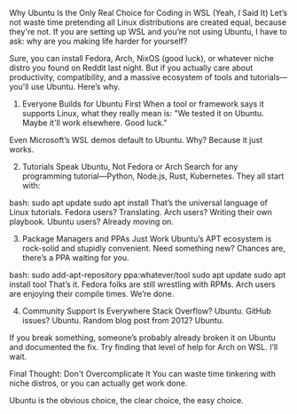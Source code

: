 Why Ubuntu Is the Only Real Choice for Coding in WSL (Yeah, I Said It)
Let’s not waste time pretending all Linux distributions are created equal, because they're not. If you are setting up WSL and you’re not using Ubuntu, I have to ask: why are you making life harder for yourself?

Sure, you can install Fedora, Arch, NixOS (good luck), or whatever niche distro you found on Reddit last night. But if you actually care about productivity, compatibility, and a massive ecosystem of tools and tutorials—you'll use Ubuntu. Here’s why.

1. Everyone Builds for Ubuntu First
When a tool or framework says it supports Linux, what they really mean is: "We tested it on Ubuntu. Maybe it'll work elsewhere. Good luck."

Even Microsoft’s WSL demos default to Ubuntu. Why? Because it just works.

2. Tutorials Speak Ubuntu, Not Fedora or Arch
Search for any programming tutorial—Python, Node.js, Rust, Kubernetes. They all start with:

bash:
sudo apt update
sudo apt install <thing you need>
That’s the universal language of Linux tutorials. Fedora users? Translating. Arch users? Writing their own playbook. Ubuntu users? Already moving on.

3. Package Managers and PPAs Just Work
Ubuntu’s APT ecosystem is rock-solid and stupidly convenient. Need something new? Chances are, there’s a PPA waiting for you.

bash:
sudo add-apt-repository ppa:whatever/tool
sudo apt update
sudo apt install tool
That’s it. Fedora folks are still wrestling with RPMs. Arch users are enjoying their compile times. We’re done.

4. Community Support Is Everywhere
Stack Overflow? Ubuntu. GitHub issues? Ubuntu. Random blog post from 2012? Ubuntu.

If you break something, someone’s probably already broken it on Ubuntu and documented the fix. Try finding that level of help for Arch on WSL. I’ll wait.

Final Thought: Don't Overcomplicate It
You can waste time tinkering with niche distros, or you can actually get work done.

Ubuntu is the obvious choice, the clear choice, the easy choice.
